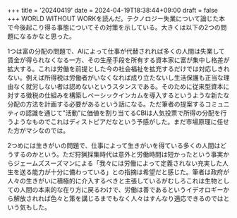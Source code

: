 +++
title = '20240419'
date = 2024-04-19T18:38:44+09:00
draft = false
+++
WORLD WITHOUT WORKを読んだ。テクノロジー失業について論じた本で今後起こり得る事態についてその対策を示している。大きくは以下の2つの問題になるかなと思った。  

1つは富の分配の問題で、AIによって仕事が代替されれば多くの人間は失業して賃金が得られなくなる一方、その生産手段を所有する資本家に富が集中し格差が拡大する。これは労働を前提とした今の社会福祉を拡充するだけでは対応しきれない。例えば所得税は労働者がいなくなれば成り立たないし生活保護も正当な理由なく就労しない者は認めないというスタンスである。そのために従来型資本に対する徴税の仕組みを構築しベーシックインカムを導入するというような新たな分配の方法を計画する必要があるという話になる。ただ筆者の提案するコミュニティの認識を通じて"活動"に価値を割り当てるCBIは人気投票で所得の分配を行うようなものでこれはディストピアだなという予感がした。まだ市場原理に任せた方がマシなのでは。  

2つめには生きがいの問題で、仕事によって生きがいを得ている多くの人間はどうするのかという。ただ狩猟採集時代は意外と労働時間は短かったという事実からジェームズスーズマンによる「我々には労働によって定義されない充実した人生を送る能力が十分に備わっている」との指摘は希望だと感じた。筆者は政府が人々の生きがいに積極的に介入するべきと主張しているがむしろこれは生物としての人間の本来的な在り方に戻るわけで、労働は善であるというイデオロギーから解放されれば色々と策を講じるまでもなく人々はすんなり適応できるのではという気もした。